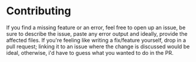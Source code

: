 # Contributing

If you find a missing feature or an error, feel free to open up an issue, be sure to describe the issue, paste any error output and ideally, provide the affected files. If you're feeling like writing a fix/feature yourself, drop in a pull request; linking it to an issue where the change is discussed would be ideal, otherwise, i'd have to guess what you wanted to do in the PR.
